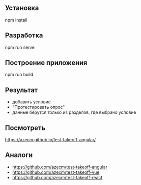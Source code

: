 ## Установка

npm install

## Разработка

npm run serve

## Построение приложения

npm run build

## Результат

- добавить условие
- "Протестировать опрос"
- данные берутся только из разделов, где выбрано условие

## Посмотреть

https://azecm.github.io/test-takeoff-angular/

## Аналоги

- https://github.com/azecm/test-takeoff-angular
- https://github.com/azecm/test-takeoff-vue
- https://github.com/azecm/test-takeoff-react
